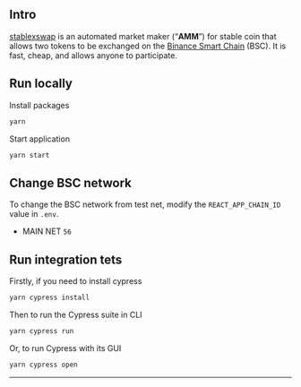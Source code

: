 ## Intro

[stablexswap](https://www.stablexswap.com/) is an automated market maker (“**AMM**”) for stable coin that allows two tokens to be exchanged on the [Binance Smart Chain](https://www.binance.org/en/smartChain) (BSC). It is fast, cheap, and allows anyone to participate.

## Run locally

Install packages

```js
yarn
```

Start application

```js
yarn start
```

## Change BSC network

To change the BSC network from test net, modify the `REACT_APP_CHAIN_ID` value in `.env`.

- MAIN NET `56`

## Run integration tets

Firstly, if you need to install cypress

```js
yarn cypress install
```

Then to run the Cypress suite in CLI

```js
yarn cypress run
```

Or, to run Cypress with its GUI

```js
yarn cypress open
```

---
